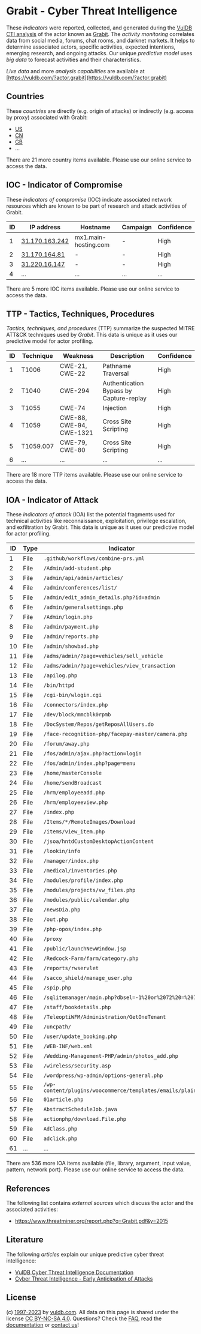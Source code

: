 # Grabit - Cyber Threat Intelligence

These _indicators_ were reported, collected, and generated during the [VulDB CTI analysis](https://vuldb.com/?kb.cti) of the actor known as [Grabit](https://vuldb.com/?actor.grabit). The _activity monitoring_ correlates data from social media, forums, chat rooms, and darknet markets. It helps to determine associated actors, specific activities, expected intentions, emerging research, and ongoing attacks. Our unique _predictive model_ uses _big data_ to forecast activities and their characteristics.

_Live data_ and more _analysis capabilities_ are available at [https://vuldb.com/?actor.grabit](https://vuldb.com/?actor.grabit)

## Countries

These _countries_ are directly (e.g. origin of attacks) or indirectly (e.g. access by proxy) associated with Grabit:

* [US](https://vuldb.com/?country.us)
* [CN](https://vuldb.com/?country.cn)
* [GB](https://vuldb.com/?country.gb)
* ...

There are 21 more country items available. Please use our online service to access the data.

## IOC - Indicator of Compromise

These _indicators of compromise_ (IOC) indicate associated network resources which are known to be part of research and attack activities of Grabit.

ID | IP address | Hostname | Campaign | Confidence
-- | ---------- | -------- | -------- | ----------
1 | [31.170.163.242](https://vuldb.com/?ip.31.170.163.242) | mx1.main-hosting.com | - | High
2 | [31.170.164.81](https://vuldb.com/?ip.31.170.164.81) | - | - | High
3 | [31.220.16.147](https://vuldb.com/?ip.31.220.16.147) | - | - | High
4 | ... | ... | ... | ...

There are 5 more IOC items available. Please use our online service to access the data.

## TTP - Tactics, Techniques, Procedures

_Tactics, techniques, and procedures_ (TTP) summarize the suspected MITRE ATT&CK techniques used by _Grabit_. This data is unique as it uses our predictive model for actor profiling.

ID | Technique | Weakness | Description | Confidence
-- | --------- | -------- | ----------- | ----------
1 | T1006 | CWE-21, CWE-22 | Pathname Traversal | High
2 | T1040 | CWE-294 | Authentication Bypass by Capture-replay | High
3 | T1055 | CWE-74 | Injection | High
4 | T1059 | CWE-88, CWE-94, CWE-1321 | Cross Site Scripting | High
5 | T1059.007 | CWE-79, CWE-80 | Cross Site Scripting | High
6 | ... | ... | ... | ...

There are 18 more TTP items available. Please use our online service to access the data.

## IOA - Indicator of Attack

These _indicators of attack_ (IOA) list the potential fragments used for technical activities like reconnaissance, exploitation, privilege escalation, and exfiltration by Grabit. This data is unique as it uses our predictive model for actor profiling.

ID | Type | Indicator | Confidence
-- | ---- | --------- | ----------
1 | File | `.github/workflows/combine-prs.yml` | High
2 | File | `/Admin/add-student.php` | High
3 | File | `/admin/api/admin/articles/` | High
4 | File | `/admin/conferences/list/` | High
5 | File | `/admin/edit_admin_details.php?id=admin` | High
6 | File | `/admin/generalsettings.php` | High
7 | File | `/Admin/login.php` | High
8 | File | `/admin/payment.php` | High
9 | File | `/admin/reports.php` | High
10 | File | `/admin/showbad.php` | High
11 | File | `/adms/admin/?page=vehicles/sell_vehicle` | High
12 | File | `/adms/admin/?page=vehicles/view_transaction` | High
13 | File | `/apilog.php` | Medium
14 | File | `/bin/httpd` | Medium
15 | File | `/cgi-bin/wlogin.cgi` | High
16 | File | `/connectors/index.php` | High
17 | File | `/dev/block/mmcblk0rpmb` | High
18 | File | `/DocSystem/Repos/getReposAllUsers.do` | High
19 | File | `/face-recognition-php/facepay-master/camera.php` | High
20 | File | `/forum/away.php` | High
21 | File | `/fos/admin/ajax.php?action=login` | High
22 | File | `/fos/admin/index.php?page=menu` | High
23 | File | `/home/masterConsole` | High
24 | File | `/home/sendBroadcast` | High
25 | File | `/hrm/employeeadd.php` | High
26 | File | `/hrm/employeeview.php` | High
27 | File | `/index.php` | Medium
28 | File | `/Items/*/RemoteImages/Download` | High
29 | File | `/items/view_item.php` | High
30 | File | `/jsoa/hntdCustomDesktopActionContent` | High
31 | File | `/lookin/info` | Medium
32 | File | `/manager/index.php` | High
33 | File | `/medical/inventories.php` | High
34 | File | `/modules/profile/index.php` | High
35 | File | `/modules/projects/vw_files.php` | High
36 | File | `/modules/public/calendar.php` | High
37 | File | `/newsDia.php` | Medium
38 | File | `/out.php` | Medium
39 | File | `/php-opos/index.php` | High
40 | File | `/proxy` | Low
41 | File | `/public/launchNewWindow.jsp` | High
42 | File | `/Redcock-Farm/farm/category.php` | High
43 | File | `/reports/rwservlet` | High
44 | File | `/sacco_shield/manage_user.php` | High
45 | File | `/spip.php` | Medium
46 | File | `/sqlitemanager/main.php?dbsel=-1%20or%2072%20=%2072` | High
47 | File | `/staff/bookdetails.php` | High
48 | File | `/TeleoptiWFM/Administration/GetOneTenant` | High
49 | File | `/uncpath/` | Medium
50 | File | `/user/update_booking.php` | High
51 | File | `/WEB-INF/web.xml` | High
52 | File | `/Wedding-Management-PHP/admin/photos_add.php` | High
53 | File | `/wireless/security.asp` | High
54 | File | `/wordpress/wp-admin/options-general.php` | High
55 | File | `/wp-content/plugins/woocommerce/templates/emails/plain/` | High
56 | File | `01article.php` | High
57 | File | `AbstractScheduleJob.java` | High
58 | File | `actionphp/download.File.php` | High
59 | File | `AdClass.php` | Medium
60 | File | `adclick.php` | Medium
61 | ... | ... | ...

There are 536 more IOA items available (file, library, argument, input value, pattern, network port). Please use our online service to access the data.

## References

The following list contains _external sources_ which discuss the actor and the associated activities:

* https://www.threatminer.org/report.php?q=Grabit.pdf&y=2015

## Literature

The following _articles_ explain our unique predictive cyber threat intelligence:

* [VulDB Cyber Threat Intelligence Documentation](https://vuldb.com/?kb.cti)
* [Cyber Threat Intelligence - Early Anticipation of Attacks](https://www.scip.ch/en/?labs.20201022)

## License

(c) [1997-2023](https://vuldb.com/?kb.changelog) by [vuldb.com](https://vuldb.com/?kb.about). All data on this page is shared under the license [CC BY-NC-SA 4.0](https://creativecommons.org/licenses/by-nc-sa/4.0/). Questions? Check the [FAQ](https://vuldb.com/?kb.faq), read the [documentation](https://vuldb.com/?kb) or [contact us](https://vuldb.com/?contact)!
